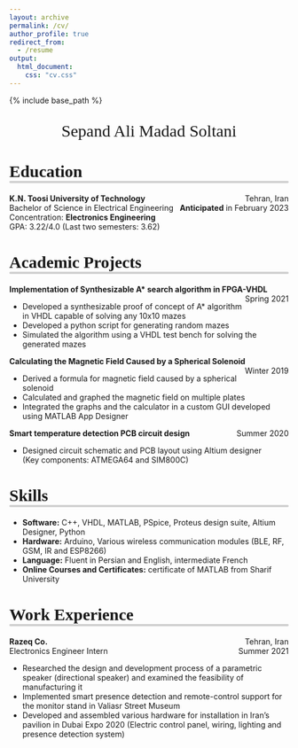 ```yaml
---
layout: archive
permalink: /cv/
author_profile: true
redirect_from:
  - /resume
output:
  html_document:
    css: "cv.css"
---
```


<html>

<head>
    <title>Title of the document</title>
    <style>
        .headline {
            font-family: Calibri, "Helvetica", san-serif;
            line-height: 1.5em;
            color: black;
            font-size: 20px;
        }
        h1:after {
            content: ' ';
            display: block;
            border: 2px solid #d0d0d0;
            border-radius: 4px;
            -webkit-border-radius: 4px;
            -moz-border-radius: 4px;
            box-shadow: inset 0 1px 1px rgba(0, 0, 0, .05);
            -webkit-box-shadow: inset 0 1px 1px rgba(0, 0, 0, .05);
            -moz-box-shadow: inset 0 1px 1px rgba(0, 0, 0, .05);
        }
    </style>
    <body>
        {% include base_path %}
        <p style="text-align:center;font-size:30px;font-family:Times New Roman">
            Sepand Ali Madad Soltani
        </p>
        <p style="text-align:left;">
            <h1>
                <span style="font-family:Times New Roman;font-size:30px">
       Education
    </span></h1>
            <b>K.N. Toosi University of Technology </b>
            <span style="float:right;">Tehran, Iran
          </span>
            <br>Bachelor of Science in Electrical Engineering
            <span style="float:right;">
                  <b>Anticipated</b> in February 2023
              </span>
            <br> Concentration: <b>Electronics Engineering</b>
            <br> GPA: 3.22/4.0 (Last two semesters: 3.62)
        </p>
        <p style="text-align:left;">
            <h1>
                <span style="font-family:Times New Roman;font-size:30px">
      Academic Projects
      </span></h1>
            <b>
Implementation of Synthesizable A* search algorithm in FPGA-VHDL </b>
            <span style="float:right;">Spring 2021
      </span>
            <ul>
                <li>Developed a synthesizable proof of concept of A* algorithm in VHDL capable of solving any 10x10 mazes</li>
                <li>Developed a python script for generating random mazes</li>
                <li>Simulated the algorithm using a VHDL test bench for solving the generated mazes</li>
            </ul>
            <b>
Calculating the Magnetic Field Caused by a Spherical Solenoid </b>
            <span style="float:right;">Winter 2019
      </span>
            <ul>
                <li>Derived a formula for magnetic field caused by a spherical solenoid </li>
                <li>Calculated and graphed the magnetic field on multiple plates</li>
                <li>Integrated the graphs and the calculator in a custom GUI developed using MATLAB App Designer</li>
            </ul>
            <b>
Smart temperature detection PCB circuit design	
 </b>
            <span style="float:right;">Summer 2020
      </span>
            <ul>
                <li>Designed circuit schematic and PCB layout using Altium designer
                    <br>(Key components: ATMEGA64 and SIM800C) </li>
            </ul>
        </p>
        <p style="text-align:left;">
            <h1>
                <span style="font-family:Times New Roman;font-size:30px">
      Skills
      </span></h1>
            <ul>
                <li> <b> Software:</b> C++, VHDL, MATLAB, PSpice, Proteus design suite, Altium Designer, Python </li>
                <li> <b> Hardware:</b> Arduino, Various wireless communication modules (BLE, RF, GSM, IR and ESP8266) </li>
                <li> <b> Language:</b> Fluent in Persian and English, intermediate French </li>
                <li> <b> Online Courses and Certificates:</b> certificate of MATLAB from Sharif University </li>
            </ul>
        </p>
        <p style="text-align:left;">
            <h1>
                <span style="font-family:Times New Roman;font-size:30px">
       Work Experience
    </span></h1>
            <b>Razeq Co. </b>
            <span style="float:right;">Tehran, Iran
          </span>
            <br>Electronics Engineer Intern
            <span style="float:right;">
                 Summer 2021
              </span>
            <ul>
                <li> Researched the design and development process of a parametric speaker (directional speaker) and examined the feasibility of manufacturing it</li>
                <li>Implemented smart presence detection and remote-control support for the monitor stand in Valiasr Street Museum </li>
                <li> Developed and assembled various hardware for installation in Iran’s pavilion in Dubai Expo 2020 (Electric control panel, wiring, lighting and presence detection system)</li>
            </ul>
        </p>
    </body>
</head>

</html>